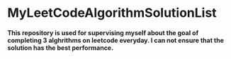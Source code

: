 # MyLeetCodeAlgorithmSolutionList
#### This repository is used for supervising myself about the goal of completing 3 alghrithms on leetcode everyday. I can not ensure that the solution has the best performance.